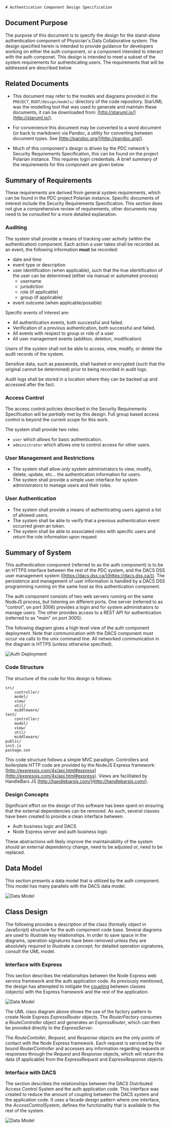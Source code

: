     # Authentication Component Design Specification

## Document Purpose

The purpose of this document is to specify the design for the stand-alone authentication component of Physician's Data Collaborative system. The design specified herein is intended to provide guidance for developers working on either the auth component, or a component intended to interact with the auth componet.
This design is intended to meet a subset of the system requirements for authenticating users. The requirements that will be addressed are described below. 

## Related Documents 

* This document may refer to the models and diagrams provided in the `PROJECT_ROOT/design/models/` directory of the code repository. StarUML was the modelling tool that was used to generate and maintain these documents, it can be downloaded from: [http://staruml.io/](http://staruml.io/).
 
* For convenience this document may be converted to a word document (or back to markdown) via Pandoc, a utility for converting between document types. See [http://pandoc.org/](http://pandoc.org/).

* Much of this component's design is driven by the PDC network's Security Requirements Specification, this can be found on the project Polarian instance. This requires login credentials. A brief summary of the requirements for this component are given below. 

## Summary of Requirements

These requirements are derived from general system requirements, which can be found in the PDC project Polarian instance. Specific documents of interest include the Security Requirements Specification. This section does not give a comprehensive review of requirements, other documents may need to be consulted for a more detailed explanation. 

### Auditing 

The system shall provide a means of tracking user activity (within the authentication) component. Each action a user takes shall be recorded as an event, the following information **must** be recorded:  

* date and time 
* event type or description
* user identification (when applicable), such that the true identification of the user can be determined (either via manual or automated process)
    * username
    * jurisdiction
    * role (if applicable)
    * group (if applicable)
* event outcome (when applicable/possible)
  
Specific events of interest are: 

* All authentication events, both successful and failed. 
* Verification of a previous authentication, both successful and failed. 
* All events with respect to group or role of a user
* All user management events (addition, deletion, modification)

Users of the system shall not be able to access, view, modify, or delete the audit records of the system. 

Sensitive data, such as passwords, shall hashed or encrypted (such that the original cannot be determined) prior to being recorded in audit logs.

Audit logs shall be stored in a location where they can be backed up and accessed after the fact. 
 
### Access Control

The access control policies described in the Security Requirements Specification will be *partially* met by this design. Full group based access control is beyond the current scope for this work. 

The system shall provide two roles:

* `user` which allows for basic authentication.
* `administrator` which allows one to control access for other users.

### User Management and Restrictions

* The system shall allow *only* system administrators to view, modify, delete, update, etc... the authentication information for users.
* The system shall provide a simple user interface for system administrators to manage users and their roles.   
 
### User Authentication

* The system shall provide a means of authenticating users against a list of allowed users.
* The system shall be able to verify that a previous authentication event occurred given an token.
* The system shall be able to associated roles with specific users and return the role information upon request 

## Summary of System

This authentication component (referred to as the auth component) is to be an HTTPS interface between the rest of the PDC system, and the DACS DSS user management system ([https://dacs.dss.ca/](https://dacs.dss.ca/)). The persistence and management of user information is handled by a DACS DSS programming running on the same host as this authentication component. 
  
The auth component consists of two web servers running on the same NodeJS process, but listening on different ports. One server (referred to as "control", on port 3006) provides a login and for system administrators to manage users. The other provides access to a REST API for authentication (referred to as "main" on port 3005).
 
The following diagram gives a high level view of the auth component deployment. Note that communication with the DACS component must occur via calls to the unix command line. All networked communication in the diagram is HTTPS (unless otherwise specified). 

![Auth Deployment](/Users/sdiemert/pdc/dev3/auth/auth/design/models/images/current/AuthDeployment.png)

### Code Structure

The structure of the code for this design is follows: 

    src/
        controller/ 
        model/
        view/
        util/
        middleware/
    test/
        controller/
        model/
        view/
        util/
        middleware/
    public/
    init.js
    package.son
    
This code structure follows a simple MVC paradigm. Controllers and boilerplate HTTP code are provided by the NodeJS Express framework: [http://expressjs.com/4x/api.html#express](http://expressjs.com/4x/api.html#express). Views are facilitated by HandleBars JS [http://handlebarsjs.com/](http://handlebarsjs.com/). 

### Design Concepts

Significant effort on the design of this software has been spent on ensuring that the external dependencies can be removed. As such, several classes have been created to provide a clean interface between: 

* Auth business logic and DACS
* Node Express server and auth business logic

These abstractions will likely improve the maintainability of the system should an external dependency change, need to be adjusted or, need to be replaced. 

## Data Model

This section presents a data model that is utilized by the auth component. This model has many parallels with the DACS data model. 

![Data Model](/Users/sdiemert/pdc/dev3/auth/auth/design/models/images/current/primary_data_model.png)

## Class Design

The following provides a description of the class (formally object in JavaScript) structure for the auth component code base. Several diagrams are used to illustrate key relationships.  In order to save space in the diagrams, operation signatures have been removed unless they are absolutely required to illustrate a concept; for detailed operation signatures, consult the UML model. 

### Interface with Express

This section describes the relationships between the Node Express web service framework and the auth application code. As previously mentioned, the design has attempted to mitigate the [coupling](https://en.wikipedia.org/wiki/Coupling_%28computer_programming%29) between classes (objects) with the Express framework and the rest of the application.  

![Data Model](/Users/sdiemert/pdc/dev3/auth/auth/design/models/images/current/application-express-interface.png)

The UML class diagram above shows the use of the factory pattern to create Node Express *ExpressRouter* objects. The *RouterFactory* consumes a *RouteController* object and generates an *ExpressRouter*, which can then be provided directly to the *ExpressServer*. 

The *RouteContoller*, *Request*, and *Response* objects are the only points of contact with the Node Express framework. Each request is serviced by the bound *RouterController* and accesses any information regarding requests or responses through the *Request* and *Response* objects, which will return the data (if applicable) from the *ExpressRequest* and *ExpressResponse* objects. 

### Interface with DACS

The section describes the relationships between the DACS Distributed Access Control System and the auth application code. This interface was created to reduce the amount of coupling between the DACS system and the application code. It uses a facade design pattern where one interface, the *AccessControlSystem*, defines the functionality that is available to the rest of the system. 

![Data Model](/Users/sdiemert/pdc/dev3/auth/auth/design/models/images/current/application-dacs-interface.png)

